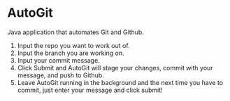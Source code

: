 # AutoGit

Java application that automates Git and Github. 

1. Input the repo you want to work out of.
2. Input the branch you are working on.
3. Input your commit message.
4. Click Submit and AutoGit will stage your changes, commit with your message, and push to Github.
5. Leave AutoGit running in the background and the next time you have to commit, just enter your message and click submit!


 